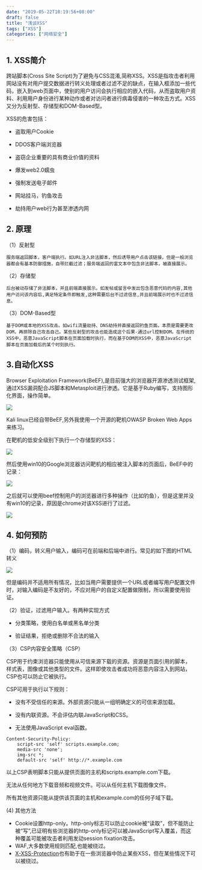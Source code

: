 ```yaml
---
date: "2019-05-22T10:19:56+08:00"
draft: false
title: "浅谈XSS"
tags: ["XSS"]
categories: ["网络安全"]
---
```

## 1. XSS简介

跨站脚本(Cross Site Script)为了避免与CSS混淆,简称XSS。XSS是指攻击者利用网站没有对用户提交数据进行转义处理或者过滤不足的缺点，在输入框添加一些代码，嵌入到web页面中，使别的用户访问会执行相应的嵌入代码，从而盗取用户资料、利用用户身份进行某种动作或者对访问者进行病毒侵害的一种攻击方式。XSS又分为反射型、存储型和DOM-Based型。

XSS的危害包括：

- 盗取用户Cookie

- DDOS客户端浏览器
- 盗窃企业重要的具有商业价值的资料
- 爆发web2.0蠕虫
- 强制发送电子邮件
- 网站挂马，钓鱼攻击
- 劫持用户web行为甚至渗透内网

## 2. 原理

（1）反射型

	服务端返回脚本，客户端执行。如URL注入非法脚本，然后诱导用户点击该链接，但是一般浏览器都会有基本防御措施，自带拦截过滤；服务端返回的富文本中包含非法脚本，被直接展示。

（2）存储型

	后台被动存储了非法脚本，并且前端直接展示。如发帖或留言中发出包含恶意代码的内容,其他用户访问该内容后,满足特定条件即触发,这种需要后台不过滤信息,并且前端展示时也不过滤信息。

（3）DOM-Based型

	基于DOM或本地的XSS攻击。如wifi流量劫持、DNS劫持并直接返回钓鱼页面。本质是需要更改DOM，再排除自己攻击自己。某些反射型的攻击也能造成这个后果-通过url控制DOM。在传统的XSS中，恶意JavaScript脚本在页面加载时执行，而在基于DOM的XSS中，恶意JavaScript脚本在页面加载后的某个时刻执行。

## 3.自动化XSS

Browser Exploitation Framework(BeEF),是目前强大的浏览器开源渗透测试框架,通过XSS漏洞配合JS脚本和Metasploit进行渗透。它是基于Ruby编写，支持图形化界面，操作简单。

![](https://cdn.heysen.xyz/201905022124_805.jpg)

Kali linux已经自带BeEF,另外我使用一个开源的靶机OWASP Broken Web Apps来练习。

在靶机的低安全级别下执行一个存储型的XSS：

![](https://cdn.heysen.xyz/201905022117_458.jpg)

然后使用win10的Google浏览器访问靶机的相应被注入脚本的页面后，BeEF中的记录：

![](https://cdn.heysen.xyz/201905022119_667.png)

之后就可以使用beef控制用户的浏览器进行多种操作（比如钓鱼），但是这里并没有win10的记录，原因是chrome对该XSS进行了过滤。

![](https://cdn.heysen.xyz/201905022121_317.png)

## 4. 如何预防

（1）编码，转义用户输入，编码可在前端和后端中进行。常见的如下图的HTML转义

![](https://cdn.heysen.xyz/201905022217_212.png)

但是编码并不适用所有情况，比如当用户需要提供一个URL或者编写用户配置文件时，对输入编码是不友好的，不应对用户的自定义配置做限制，所以需要使用验证。

（2）验证，过滤用户输入。有两种实现方式

 - 分类策略，使用白名单或黑名单分类

 - 验证结果，拒绝或删除不合法的输入

   

（3）CSP内容安全策略（CSP）

CSP用于约束浏览器只能使用从可信来源下载的资源。资源是页面引用的脚本，样式表，图像或其他类型的文件。这样即使攻击者成功将恶意内容注入到网站，CSP也可以防止它被执行。

CSP可用于执行以下规则：

- 没有不受信任的来源。外部资源只能从一组明确定义的可信来源加载。

- 没有内联资源。不会评估内联JavaScript和CSS。

- 无法使用JavaScript eval函数。

```http
Content‑Security‑Policy:
    script‑src 'self' scripts.example.com;
    media‑src 'none';
    img‑src *;
    default‑src 'self' http://*.example.com
```

以上CSP表明脚本只能从提供页面的主机和scripts.example.com下载。

无法从任何地方下载音频和视频文件。可以从任何主机下载图像文件。

所有其他资源只能从提供该页面的主机和example.com的任何子域下载。

 (4) 其他方法

- Cookie设置http-only。http-only标志可以防止cookie被“读取”，但不能防止被“写”,已证明有些浏览器的http-only标记可以被JavaScript写入覆盖，而这种覆盖可能被攻击者利用发动session fixation攻击。
- WAF,大多数使用规则匹配,也能被绕过。
- [X-XSS-Protection](https://link.zhihu.com/?target=https%3A//www.owasp.org/index.php/Security_Headers)也有助于在一些浏览器中防止某些XSS，但在某些情况下可以被绕过。